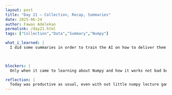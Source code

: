 ```yaml
---
layout: post
title: "Day 21 – Collection, Recap, Summaries"
date: 2025-06-24
author: Fawas Adelekan
permalink: /day21.html
tags: ["Collection","Data","Summary","Numpy"]

what_i_learned: |
  I did some summaries in order to train the AI on how to deliver them into bite-sized enetertaining videos. I also collected all the finds we did for individual teams when it comes from the API documentation. I learned a little bit more about data science and how numpy is being used which was helpful in not only understanding my project but other with the presentation. The process was defintely not an easy one in terms of what has happened so far because of the fact that we had to take not only the Open AI key but then connect that within the the api football information so it knows what to get. 

  

blockers: |
  Only when it came to learning about Numpy and how it works not bad but defintely could be better.

reflection: |
  Today was productive as usual, even with out little numpy lecture game it was still very informative. Interacting with group 3 and seeing what they're doing really made me motivated to work on my project harder. The summaries are difficult when you're trying to convey excitement instead of facts when you haven't watch all the games that went on in the season. I think the help with understanding our code and being able to understand some of the libaries we used will help us progress even further in the topic ahead.
---
```

